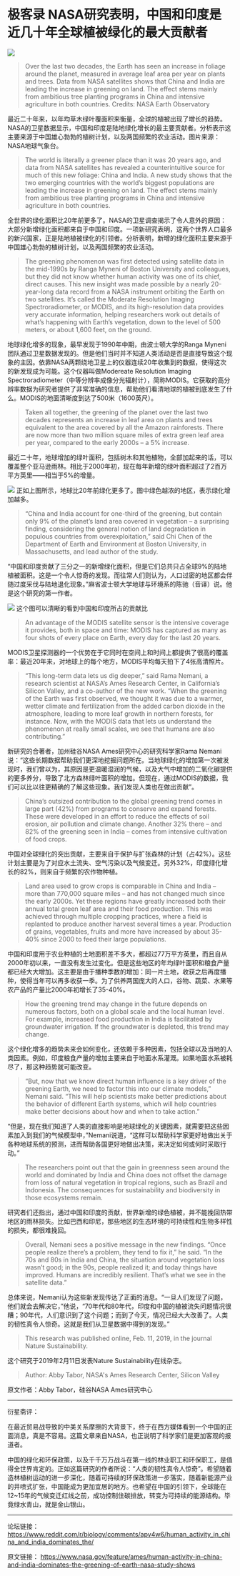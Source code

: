 # 极客录 NASA研究表明，中国和印度是近几十年全球植被绿化的最大贡献者

![](20190214-Green.png)

> Over the last two decades, the Earth has seen an increase in foliage around the planet, measured in average leaf area per year on plants and trees. Data from NASA satellites shows that China and India are leading the increase in greening on land. The effect stems mainly from ambitious tree planting programs in China and intensive agriculture in both countries.
> Credits: NASA Earth Observatory

最近二十年来，以年均草木绿叶覆面积来衡量，全球的植被出现了增长的趋势。NASA的卫星数据显示，中国和印度是陆地绿化增长的最主要贡献者。分析表示这主要来源于中国雄心勃勃的植树计划，以及两国频繁的农业活动。图片来源：NASA地球气象台。

> The world is literally a greener place than it was 20 years ago, and data from NASA satellites has revealed a counterintuitive source for much of this new foliage: China and India. A new study shows that the two emerging countries with the world’s biggest populations are leading the increase in greening on land. The effect stems mainly from ambitious tree planting programs in China and intensive agriculture in both countries.

全世界的绿化面积比20年前更多了。NASA的卫星调查揭示了令人意外的原因：大部分新增绿化面积都来自于中国和印度。一项新研究表明，这两个世界人口最多的新兴国家，正是陆地植被绿化的引领者。分析表明，新增的绿化面积主要来源于中国雄心勃勃的植树计划，以及两国频繁的农业活动。

> The greening phenomenon was first detected using satellite data in the mid-1990s by Ranga Myneni of Boston University and colleagues, but they did not know whether human activity was one of its chief, direct causes. This new insight was made possible by a nearly 20-year-long data record from a NASA instrument orbiting the Earth on two satellites. It’s called the Moderate Resolution Imaging Spectroradiometer, or MODIS, and its high-resolution data provides very accurate information, helping researchers work out details of what’s happening with Earth’s vegetation, down to the level of 500 meters, or about 1,600 feet, on the ground.

地球绿化增多的现象，最早发现于1990年中期，由波士顿大学的Ranga Myneni团队通过卫星数据发现的。但是他们当时并不知道人类活动是否是直接导致这个现象的主因。依靠NASA两颗绕地卫星上的仪器连续20年收集到的数据，使得这次的新发现成为可能。这个仪器叫做Modereate Resolution Imaging Spectroradiometer（中等分辨率成像分光辐射计），简称MODIS。它获取的高分辨率数据为研究者提供了非常准确的信息，帮助他们看清地球的植被到底发生了什么。MODIS的地面清晰度到达了500米（1600英尺）。

> Taken all together, the greening of the planet over the last two decades represents an increase in leaf area on plants and trees equivalent to the area covered by all the Amazon rainforests. There are now more than two million square miles of extra green leaf area per year, compared to the early 2000s – a 5% increase.

最近二十年，地球增加的绿叶面积，包括树木和其他植物，全部加起来的话，可以覆盖整个亚马逊雨林。相比于2000年初，现在每年新增的绿叶面积超过了2百万平方英里——相当于5%的增量。

![](20190214-Green-1.png)
正如上图所示，地球比20年前绿化更多了。图中绿色越浓的地区，表示绿化增加越多。


> “China and India account for one-third of the greening, but contain only 9% of the planet’s land area covered in vegetation – a surprising finding, considering the general notion of land degradation in populous countries from overexploitation,” said Chi Chen of the Department of Earth and Environment at Boston University, in Massachusetts, and lead author of the study.

“中国和印度贡献了三分之一的新增绿化面积，但是它们总共只占全球9%的陆地植被面积。这是一个令人惊奇的发现。而往常人们则认为，人口过密的地区都会伴随过度采伐与陆地退化现象。”麻省波士顿大学地球与环境系的陈驰（音译）说。他是这个研究的第一作者。

![](20190214-Green-2.png)
这个图可以清晰的看到中国和印度所占的贡献比

> An advantage of the MODIS satellite sensor is the intensive coverage it provides, both in space and time: MODIS has captured as many as four shots of every place on Earth, every day for the last 20 years.

MODIS卫星探测器的一个优势在于它同时在空间上和时间上都提供了很高的覆盖率：最近20年来，对地球上的每个地方，MODIS平均每天拍下了4张高清照片。

> “This long-term data lets us dig deeper,” said Rama Nemani, a research scientist at NASA’s Ames Research Center, in California’s Silicon Valley, and a co-author of the new work. “When the greening of the Earth was first observed, we thought it was due to a warmer, wetter climate and fertilization from the added carbon dioxide in the atmosphere, leading to more leaf growth in northern forests, for instance. Now, with the MODIS data that lets us understand the phenomenon at really small scales, we see that humans are also contributing.”

新研究的合著者，加州硅谷NASA Ames研究中心的研究科学家Rama Nemani说：“这些长期数据帮助我们更深地挖掘问题所在。当地球绿化的增加第一次被发现时，我们曾以为，其原因是更温暖湿润的气候，以及大气中增加的二氧化碳提供的更多养分，导致了北方森林绿叶面积的增加。但现在，通过MODIS的数据，我们可以比以往更精确的了解这些现象。我们发现人类也在做出贡献”。

> China’s outsized contribution to the global greening trend comes in large part (42%) from programs to conserve and expand forests. These were developed in an effort to reduce the effects of soil erosion, air pollution and climate change. Another 32% there – and 82% of the greening seen in India – comes from intensive cultivation of food crops.

中国对全球绿化的突出贡献，主要来自于保护与扩张森林的计划（占42%）。这些计划主要是为了对应水土流失、空气污染以及气候变迁。另外32%，印度绿化增长的82%，则来自于频繁的农作物种植。

> Land area used to grow crops is comparable in China and India – more than 770,000 square miles – and has not changed much since the early 2000s. Yet these regions have greatly increased both their annual total green leaf area and their food production. This was achieved through multiple cropping practices, where a field is replanted to produce another harvest several times a year. Production of grains, vegetables, fruits and more have increased by about 35-40% since 2000 to feed their large populations.

中国和印度用于农业种植的土地面积差不多大，都超过77万平方英里，而且自从2000年初以来，一直没有发生过变化。但是这些地区的年均绿叶面积和粮食产量都已经大大增加。这主要是由于播种季数的增加：同一片土地，收获之后再度播种，使得当年可以再多收获一季。为了供养两国庞大的人口，谷物、蔬菜、水果等农产品的产量比2000年初增长了35-40%。

> How the greening trend may change in the future depends on numerous factors, both on a global scale and the local human level. For example, increased food production in India is facilitated by groundwater irrigation. If the groundwater is depleted, this trend may change.

这个绿化增多的趋势未来会如何变化，还依赖于多种因素，包括全球以及当地的人类因素。例如，印度粮食产量的增加主要来自于地面水系灌溉。如果地面水系被耗尽了，那这种趋势就可能改变。

> “But, now that we know direct human influence is a key driver of the greening Earth, we need to factor this into our climate models,” Nemani said. “This will help scientists make better predictions about the behavior of different Earth systems, which will help countries make better decisions about how and when to take action.”

“但是，现在我们知道了人类的直接影响是地球绿化的关键因素，就需要把这些因素加入到我们的气候模型中，”Nemani说道，“这样可以帮助科学家更好地做出关于各种地球系统的预测，进而帮助各国更好地做出决策，来决定如何或何时采取行动。”

> The researchers point out that the gain in greenness seen around the world and dominated by India and China does not offset the damage from loss of natural vegetation in tropical regions, such as Brazil and Indonesia. The consequences for sustainability and biodiversity in those ecosystems remain.

研究者们还指出，通过中国和印度的贡献，世界新增的绿色植被，并不能挽回热带地区的雨林损失。比如巴西和印尼，那些地区的生态环境的可持续性和生物多样性的损失，都很难挽回。

> Overall, Nemani sees a positive message in the new findings. “Once people realize there’s a problem, they tend to fix it,” he said. “In the 70s and 80s in India and China, the situation around vegetation loss wasn’t good; in the 90s, people realized it; and today things have improved. Humans are incredibly resilient. That’s what we see in the satellite data.”

总体来说，Nemani认为这些新发现传达了正面的消息。“一旦人们发现了问题，他们就会去解决它，”他说，“70年代和80年代，印度和中国的植被流失问题情况很糟；90年代，人们意识到了这个问题；而到了今天，情况已经大大改善了。人类的韧性真令人惊奇。这就是我们从卫星数据中得到的发现。”

> This research was published online, Feb. 11, 2019, in the journal Nature Sustainability.

这个研究于2019年2月11日发表Nature Sustainability在线杂志。

> Author: Abby Tabor, NASA's Ames Research Center, Silicon Valley

原文作者：Abby Tabor，硅谷NASA Ames研究中心

---

衍星斋评：

在最近贸易战导致的中美关系摩擦的大背景下，终于在西方媒体看到一个中国的正面消息，真是不容易。这篇文章来自NASA，也正说明了科学家们是更加客观的报道者。

中国的绿化和环保政策，以及千千万万战斗在第一线的林业职工和环保职工，是值得全世界肯定的。正如这篇研究的作者所说：“人类的韧性真令人惊奇”。希望随着造林植树运动的进一步深化，随着可持续的环保政策进一步落实，随着新能源产业的井喷式扩张，中国能成为更加宜居的地方。也希望在中国的引领下，全球能在12~15年的气候变迁红线之前，成功控制住碳排放，转变为可持续的能源结构。毕竟绿水青山，就是金山银山。

---

论坛链接：
https://www.reddit.com/r/biology/comments/apv4w6/human_activity_in_china_and_india_dominates_the/

原文链接：
https://www.nasa.gov/feature/ames/human-activity-in-china-and-india-dominates-the-greening-of-earth-nasa-study-shows